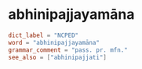 # abhinipajjayamāna

``` toml
dict_label = "NCPED"
word = "abhinipajjayamāna"
grammar_comment = "pass. pr. mfn."
see_also = ["abhinipajjati"]
```

